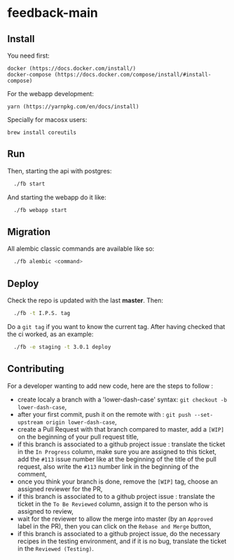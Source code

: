 # feedback-main

## Install
  You need first:

    docker (https://docs.docker.com/install/)
    docker-compose (https://docs.docker.com/compose/install/#install-compose)

  For the webapp development:

    yarn (https://yarnpkg.com/en/docs/install)

  Specially for macosx users:

    brew install coreutils


## Run
  Then, starting the api with postgres:

  ```bash
    ./fb start
  ```
  
  And starting the webapp do it like: 
  ```bash
    ./fb webapp start
  ```


## Migration

  All alembic classic commands are available like so:
  ```bash
    ./fb alembic <command>
  ```


## Deploy

  Check the repo is updated with the last **master**. Then:

  ```bash
    ./fb -t I.P.S. tag
  ```

  Do a `git tag` if you want to know the current tag. After having checked that the ci worked, as an example:

  ```bash
    ./fb -e staging -t 3.0.1 deploy
  ```
  
## Contributing
 
For a developer wanting to add new code, here are the steps to follow :
   - create localy a branch with a 'lower-dash-case' syntax: `git checkout -b lower-dash-case`,
   - after your first commit, push it on the remote with : `git push --set-upstream origin lower-dash-case`,
   - create a Pull Request with that branch compared to master, add a `[WIP]` on the beginning of your pull request title,
   - if this branch is associated to a github project issue : translate the ticket in the `In Progress` column, make sure you are assigned to this ticket, add the `#113` issue number like at the beginning of the title of the pull request, also write the `#113` number link in the beginning of the comment,
   - once you think your branch is done, remove the `[WIP]` tag, choose an assigned reviewer for the PR,
   - if this branch is associated to to a github project issue : translate the ticket in the `To Be Reviewed` column, assign it to the person who is assigned to review,
   - wait for the reviewer to allow the merge into master (by an `Approved` label in the PR), then you can click on the `Rebase and Merge` button,
   - if this branch is associated to a github project issue, do the necessary recipes in the testing environment, and if it is no bug, translate the ticket in the `Reviewed (Testing)`.
